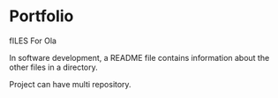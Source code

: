 # Portfolio
fILES For Ola


In software development, a README file contains information about the other files in a directory.

Project can have multi repository.
